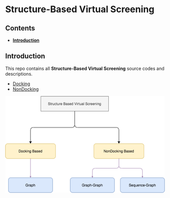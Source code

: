 # Structure-Based Virtual Screening

## Contents

* [**Introduction**](#introduction)

## Introduction
This repo contains all **Structure-Based Virtual Screening** source codes and descriptions.

* [Docking](./Docking/README.md)
* [NonDocking](./NonDocking/README.md)

<center><img src="images/Intro.png" width="700" align="middle"/></center>
